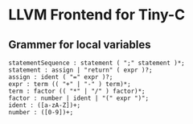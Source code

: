 # LLVM Frontend for Tiny-C

## Grammer for local variables

```
statementSequence : statement ( ";" statement )*;
statement : assign | "return" ( expr )?;
assign : ident ( "=" expr )?;
expr : term (( "+" | "-" ) term)*;
term : factor (( "*" | "/" ) factor)*;
factor : number | ident | "(" expr ")";
ident : ([a-zA-Z])+;
number : ([0-9])+;
```